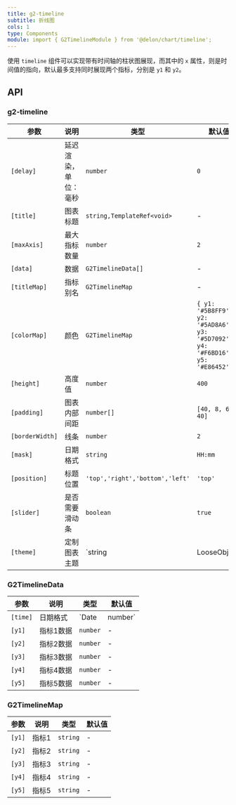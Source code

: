 ```yaml
---
title: g2-timeline
subtitle: 折线图
cols: 1
type: Components
module: import { G2TimelineModule } from '@delon/chart/timeline';
---
```


使用 `timeline` 组件可以实现带有时间轴的柱状图展现，而其中的 `x` 属性，则是时间值的指向，默认最多支持同时展现两个指标，分别是 `y1` 和 `y2`。

## API

### g2-timeline

| 参数            | 说明               | 类型                          | 默认值                             |
|-----------------|------------------|-------------------------------|------------------------------------|
| `[delay]`       | 延迟渲染，单位：毫秒 | `number`                      | `0`                                |
| `[title]`       | 图表标题           | `string,TemplateRef<void>`    | -                                  |
| `[maxAxis]`     | 最大指标数量        | `number`    | `2`          |
| `[data]`        | 数据               | `G2TimelineData[]`            | -                                  |
| `[titleMap]`    | 指标别名           | `G2TimelineMap` | -                                  |
| `[colorMap]`    | 颜色               | `G2TimelineMap` | `{ y1: '#5B8FF9', y2: '#5AD8A6', y3: '#5D7092', y4: '#F6BD16', y5: '#E86452' }` |
| `[height]`      | 高度值             | `number`                      | `400`                              |
| `[padding]`     | 图表内部间距       | `number[]`                    | `[40, 8, 64, 40]`                 |
| `[borderWidth]` | 线条               | `number`                      | `2`                                |
| `[mask]`        | 日期格式           | `string`                      | `HH:mm`                            |
| `[position]`    | 标题位置           | `'top','right','bottom','left'`  | `'top'`                            |
| `[slider]`      | 是否需要滑动条     | `boolean`                     | `true`                             |
| `[theme]` | 定制图表主题 | `string | LooseObject` | - |

### G2TimelineData

| 参数     | 说明      | 类型            | 默认值 |
|----------|---------|-----------------|--------|
| `[time]` | 日期格式  | `Date | number` | -      |
| `[y1]`   | 指标1数据 | `number`        | -      |
| `[y2]`   | 指标2数据 | `number`        | -      |
| `[y3]`   | 指标3数据 | `number`        | -      |
| `[y4]`   | 指标4数据 | `number`        | -      |
| `[y5]`   | 指标5数据 | `number`        | -      |

### G2TimelineMap

| 参数   | 说明  | 类型     | 默认值 |
|--------|-----|----------|--------|
| `[y1]` | 指标1 | `string` | -      |
| `[y2]` | 指标2 | `string` | -      |
| `[y3]` | 指标3 | `string` | -      |
| `[y4]` | 指标4 | `string` | -      |
| `[y5]` | 指标5 | `string` | -      |
